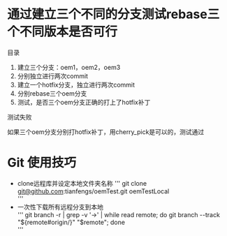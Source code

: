 # 通过建立三个不同的分支测试rebase三个不同版本是否可行

目录

1. 建立三个分支：oem1，oem2，oem3
2. 分别独立进行两次commit
3. 建立一个hotfix分支，独立进行两次commit
4. 分别rebase三个oem分支
5. 测试，是否三个oem分支正确的打上了hotfix补丁

测试失败

如果三个oem分支分别打hotfix补丁，用cherry_pick是可以的，测试通过


# Git 使用技巧
* clone远程库并设定本地文件夹名称 
	''' 
	git clone git@github.com:tianfengs/oemTest.git oemTestLocal  
	'''
* 一次性下载所有远程分支到本地  
	'''
	git branch -r | grep -v '\->' | while read remote; do git branch --track "${remote#origin/}" "$remote"; done  
	'''
